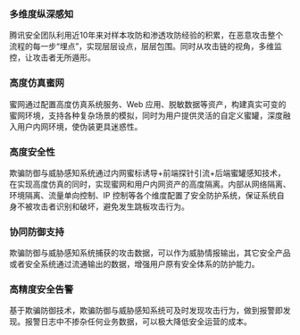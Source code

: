 ### 多维度纵深感知
腾讯安全团队利用近10年来对样本攻防和渗透攻防经验的积累，在恶意攻击整个流程的每一步“埋点”，实现层层设点，层层包围。同时从攻击链的视角，多维监控，让攻击者无所遁形。
### 高度仿真蜜网
蜜网通过配置高度仿真系统服务、Web 应用、脱敏数据等资产，构建真实可变的蜜网环境，支持各种复杂场景的模拟，同时为用户提供灵活的自定义蜜罐，深度融入用户内网环境，使伪装更具迷惑性。
### 高度安全性
欺骗防御与威胁感知系统通过内网蜜标诱导+前端探针引流+后端蜜罐感知技术，在实现高度仿真的同时，实现蜜网和用户内网资产的高度隔离。内部从网络隔离、环境隔离、流量单向控制、IP 控制等各个维度配置了安全防护系统，保证系统自身不被攻击者识别和破坏，避免发生跳板攻击行为。
### 协同防御支持
欺骗防御与威胁感知系统捕获的攻击数据，可以作为威胁情报输出，其它安全产品或者安全系统通过流通输出的数据，增强用户原有安全体系的防护能力。
### 高精度安全告警
基于欺骗防御技术，欺骗防御与威胁感知系统可及时发现攻击行为，做到报警即发现。报警日志中不掺杂任何业务数据，可以极大降低安全运营的成本。
